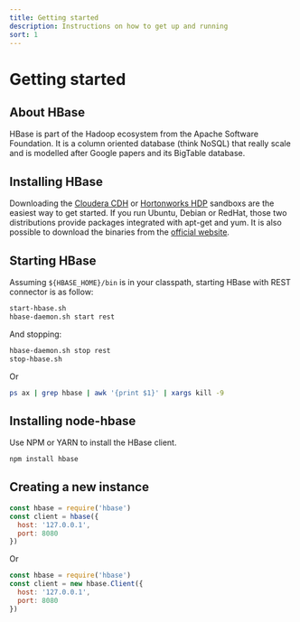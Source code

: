 ```yaml
---
title: Getting started
description: Instructions on how to get up and running
sort: 1
---
```


# Getting started

## About HBase

HBase is part of the Hadoop ecosystem from the Apache Software Foundation. It is a column oriented database (think NoSQL) that really scale and is modelled after Google papers and its BigTable database.

## Installing HBase

Downloading the [Cloudera CDH](https://www.cloudera.com/downloads/quickstart_vms.html) or [Hortonworks HDP](https://hortonworks.com/products/sandbox/) sandboxs are the easiest way to get started. If you run Ubuntu, Debian or RedHat, those two distributions provide packages integrated with apt-get and yum. It is also possible to download the binaries from the [official website](http://hbase.apache.org/).

## Starting HBase

Assuming `${HBASE_HOME}/bin` is in your classpath, starting HBase with REST connector is as follow:

```bash
start-hbase.sh
hbase-daemon.sh start rest
```

And stopping:

```bash
hbase-daemon.sh stop rest
stop-hbase.sh
```

Or

```bash
ps ax | grep hbase | awk '{print $1}' | xargs kill -9
```

## Installing node-hbase

Use NPM or YARN to install the HBase client.

```bash
npm install hbase
```

## Creating a new instance

```javascript
const hbase = require('hbase')
const client = hbase({
  host: '127.0.0.1',
  port: 8080
})
```

Or

```javascript
const hbase = require('hbase')
const client = new hbase.Client({
  host: '127.0.0.1',
  port: 8080
})
```
